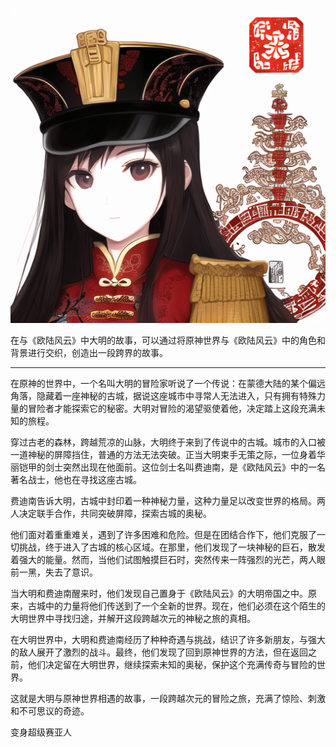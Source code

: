 ![logo](static-files/my-bbs-logo.png)

在与《欧陆风云》中大明的故事，可以通过将原神世界与《欧陆风云》中的角色和背景进行交织，创造出一段跨界的故事。

---

在原神的世界中，一个名叫大明的冒险家听说了一个传说：在蒙德大陆的某个偏远角落，隐藏着一座神秘的古城，据说这座城市中寻常人无法进入，只有拥有特殊力量的冒险者才能探索它的秘密。大明对冒险的渴望驱使着他，决定踏上这段充满未知的旅程。

穿过古老的森林，跨越荒凉的山脉，大明终于来到了传说中的古城。城市的入口被一道神秘的屏障挡住，普通的方法无法突破。正当大明束手无策之际，一位身着华丽铠甲的剑士突然出现在他面前。这位剑士名叫费迪南，是《欧陆风云》中的一名著名战士，他也在寻找这座古城。

费迪南告诉大明，古城中封印着一种神秘力量，这种力量足以改变世界的格局。两人决定联手合作，共同突破屏障，探索古城的奥秘。

他们面对着重重难关，遇到了许多困难和危险。但是在团结合作下，他们克服了一切挑战，终于进入了古城的核心区域。在那里，他们发现了一块神秘的巨石，散发着强大的能量。然而，当他们试图触摸巨石时，突然传来一阵强烈的光芒，两人眼前一黑，失去了意识。

当大明和费迪南醒来时，他们发现自己置身于《欧陆风云》的大明帝国之中。原来，古城中的力量将他们传送到了一个全新的世界。现在，他们必须在这个陌生的大明世界中寻找归途，并解开这段跨越次元的神秘之旅的真相。

在大明世界中，大明和费迪南经历了种种奇遇与挑战，结识了许多新朋友，与强大的敌人展开了激烈的战斗。最终，他们发现了回到原神世界的方法，但在返回之前，他们决定留在大明世界，继续探索未知的奥秘，保护这个充满传奇与冒险的世界。

这就是大明与原神世界相遇的故事，一段跨越次元的冒险之旅，充满了惊险、刺激和不可思议的奇迹。

变身超级赛亚人
